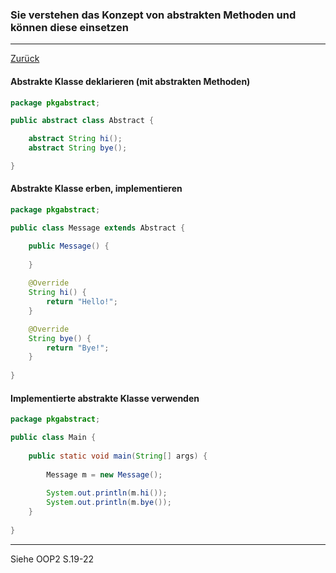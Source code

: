 ### Sie verstehen das Konzept von abstrakten Methoden und können diese einsetzen

---

[Zurück](100vererbung.md)

#### Abstrakte Klasse deklarieren (mit abstrakten Methoden)
```java
package pkgabstract;

public abstract class Abstract {

    abstract String hi();
    abstract String bye();

}
```

#### Abstrakte Klasse erben, implementieren
```java
package pkgabstract;

public class Message extends Abstract {

    public Message() {
        
    }
    
    @Override
    String hi() {
        return "Hello!";
    }

    @Override
    String bye() {
        return "Bye!";
    }
    
}
```

#### Implementierte abstrakte Klasse verwenden
```java
package pkgabstract;

public class Main {
    
    public static void main(String[] args) {
        
        Message m = new Message();
        
        System.out.println(m.hi());
        System.out.println(m.bye());
    }
    
}
```

---
Siehe OOP2 S.19-22
